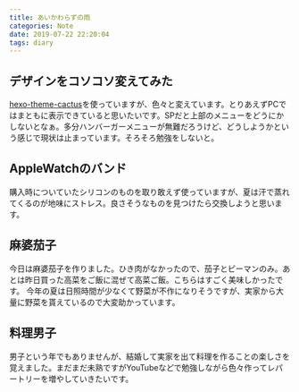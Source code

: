 ```yaml
---
title: あいかわらずの雨
categories: Note
date: 2019-07-22 22:20:04
tags: diary
---
```


## デザインをコソコソ変えてみた
[hexo-theme-cactus](https://github.com/probberechts/hexo-theme-cactus)を使っていますが、色々と変えています。とりあえずPCではまともに表示できていると思いたいです。SPだと上部のメニューをどうにかしないとなぁ。多分ハンバーガーメニューが無難だろうけど、どうしようかという感じで現状は止まっています。そろそろ勉強をしないと。

## AppleWatchのバンド
購入時についていたシリコンのものを取り敢えず使っていますが、夏は汗で蒸れてくるのが地味にストレス。良さそうなものを見つけたら交換しようと思います。

## 麻婆茄子
今日は麻婆茄子を作りました。ひき肉がなかったので、茄子とピーマンのみ。あとは昨日買った高菜をご飯に混ぜて高菜ご飯。こちらはすごく美味しかったです。
今年の夏は日照時間が少なくて野菜が不作になりそうですが、実家から大量に野菜を貰えているので大変助かっています。

## 料理男子
男子という年でもありませんが、結婚して実家を出て料理を作ることの楽しさを覚えました。まだまだ未熟ですがYouTubeなどで勉強しながら色々作ってレパートリーを増やしていきたいです。
